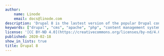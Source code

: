 ```yaml
---
author:
    name: Linode
    email: docs@linode.com
description: 'Drupal 8 is the lastest version of the popular Drupal content management system. This guide will show you how to install, configure, and optimize the Drupal CMS on your Linode so you can begin developing your own websites.'
keywords: ["drupal", "cms", "apache", "php", "content management system", "drupal 8"]
license: '[CC BY-ND 4.0](https://creativecommons.org/licenses/by-nd/4.0)'
published: 2020-02-18
show_in_lists: true
title: Drupal 8
---
```

